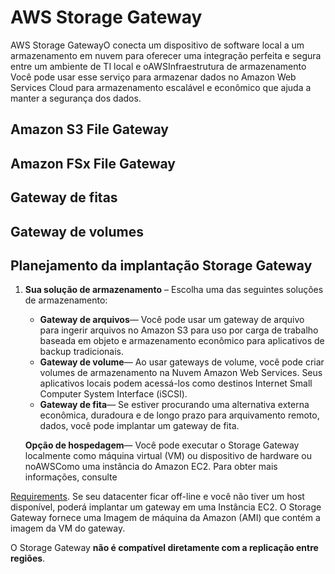 # AWS Storage Gateway

AWS Storage GatewayO conecta um dispositivo de software local a um armazenamento em nuvem para oferecer uma integração perfeita e segura entre um ambiente de TI local e oAWSInfraestrutura de armazenamento Você pode usar esse serviço para armazenar dados no Amazon Web Services Cloud para armazenamento escalável e econômico que ajuda a manter a segurança dos dados.

## Amazon S3 File Gateway

## Amazon FSx File Gateway

## Gateway de fitas

## Gateway de volumes

## Planejamento da implantação Storage Gateway

1. **Sua solução de armazenamento** – Escolha uma das seguintes soluções de armazenamento:

   - **Gateway de arquivos**— Você pode usar um gateway de arquivo para ingerir arquivos no Amazon S3 para uso por carga de trabalho baseada em objeto e armazenamento econômico para aplicativos de backup tradicionais. 
   - **Gateway de volume**— Ao usar gateways de volume, você pode criar volumes de armazenamento na Nuvem Amazon Web Services. Seus aplicativos locais podem acessá-los como destinos Internet Small Computer System Interface (iSCSI).
   - **Gateway de fita**— Se estiver procurando uma alternativa externa econômica, duradoura e de longo prazo para arquivamento remoto, dados, você pode implantar um gateway de fita. 

   **Opção de hospedagem**— Você pode executar o Storage Gateway localmente como máquina virtual (VM) ou dispositivo de hardware ou noAWSComo uma instância do Amazon EC2. Para obter mais informações, consulte 

[Requirements](https://docs.aws.amazon.com/pt_br/storagegateway/latest/userguide/Requirements.html). Se seu datacenter ficar off-line e você não tiver um host disponível, poderá implantar um gateway em uma Instância EC2. O Storage Gateway fornece uma Imagem de máquina da Amazon (AMI) que contém a imagem da VM do gateway.

O Storage Gateway **não é compatível diretamente com a replicação entre regiões**.
